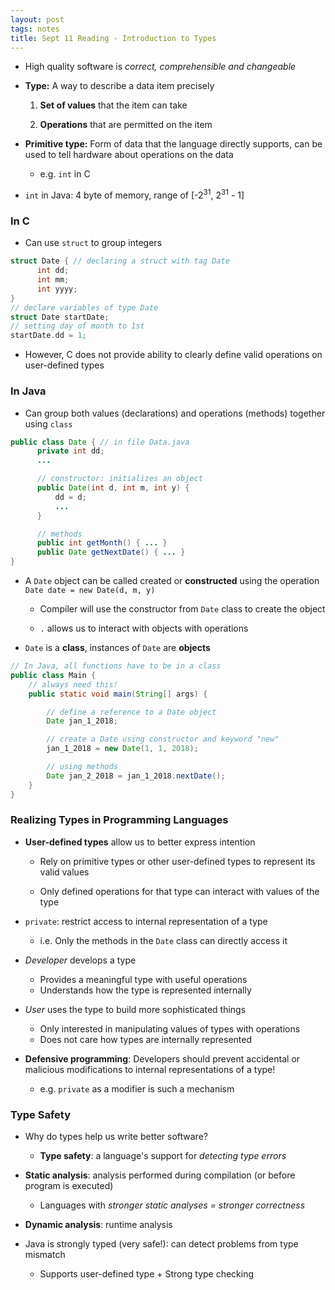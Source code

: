 ```yaml
---
layout: post
tags: notes
title: Sept 11 Reading - Introduction to Types
---
```


- High quality software is *correct, comprehensible and changeable*

- **Type:** A way to describe a data item precisely
  1. **Set of values** that the item can take

  2. **Operations** that are permitted on the item



- **Primitive type:**  Form of data that the language directly supports, can be used to tell hardware about operations on the data
  - e.g. `int` in C


- `int` in Java: 4 byte of memory, range of [-2<sup>31</sup>, 2<sup>31</sup> - 1]

### In C
- Can use `struct` to group integers
````C
struct Date { // declaring a struct with tag Date
      int dd;
      int mm;
      int yyyy;
}
// declare variables of type Date
struct Date startDate;
// setting day of month to 1st
startDate.dd = 1;
````
- However, C does not provide ability to clearly define valid operations on user-defined types

### In Java
- Can group both values (declarations) and operations (methods) together using `class`
````Java
public class Date { // in file Data.java
      private int dd;
      ...

      // constructor: initializes an object
      public Date(int d, int m, int y) {
          dd = d;
          ...
      }

      // methods
      public int getMonth() { ... }
      public Date getNextDate() { ... }
}
````
- A `Date` object can be called created or **constructed** using the operation `Date date = new Date(d, m, y)`

  - Compiler will use the constructor from `Date` class to create the object

  - `.` allows us to interact with objects with operations

- `Date` is a **class**, instances of `Date` are **objects**
````Java
// In Java, all functions have to be in a class
public class Main {
    // always need this!
    public static void main(String[] args) {

        // define a reference to a Date object
        Date jan_1_2018;

        // create a Date using constructor and keyword "new"
        jan_1_2018 = new Date(1, 1, 2018);

        // using methods
        Date jan_2_2018 = jan_1_2018.nextDate();
    }
}
````

### Realizing Types in Programming Languages
- **User-defined types** allow us to better express intention

  - Rely on primitive types or other user-defined types to represent its valid values

  - Only defined operations for that type can interact with values of the type

- `private`: restrict access to internal representation of a type

  - i.e. Only the methods in the `Date` class can directly access it


- *Developer* develops a type
  - Provides a meaningful type with useful operations
  - Understands how the type is represented internally

- *User* uses the type to build more sophisticated things
  - Only interested in manipulating values of types with operations
  - Does not care how types are internally represented



- **Defensive programming**: Developers should  prevent accidental or malicious modifications to internal representations of a type!
  - e.g. `private` as a modifier is such a mechanism


### Type Safety
- Why do types help us write better software?
  - **Type safety**: a language's support for *detecting type errors*



- **Static analysis**: analysis performed during compilation (or before program is executed)
  - Languages with *stronger static analyses = stronger correctness*


- **Dynamic analysis**: runtime analysis

- Java is strongly typed (very safe!): can detect problems from type mismatch

  - Supports user-defined type + Strong type checking
